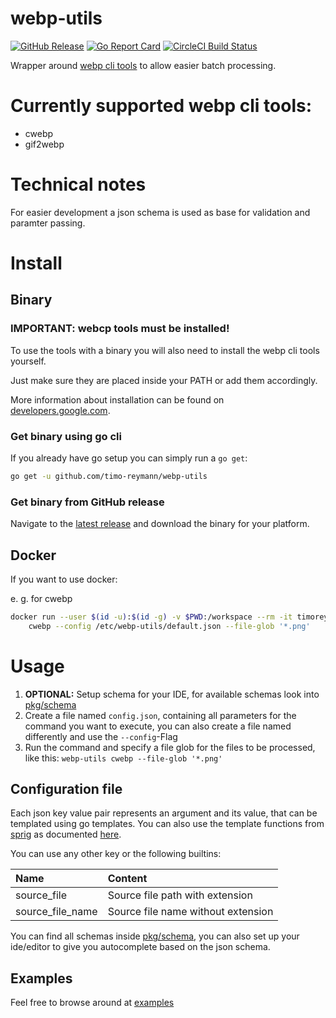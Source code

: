 webp-utils
===
[![GitHub Release](https://img.shields.io/github/v/release/timo-reymann/webp-utils.svg?label=version)](https://github.com/timo-reymann/webp-utils/releases)
[![Go Report Card](https://goreportcard.com/badge/github.com/timo-reymann/webp-utils)](https://goreportcard.com/report/github.com/timo-reymann/webp-utils)
[![CircleCI Build Status](https://circleci.com/gh/timo-reymann/webp-utils.svg?style=shield)](https://app.circleci.com/pipelines/github/timo-reymann/webp-utils)

Wrapper around [webp cli tools](https://developers.google.com/speed/webp/docs/using) to allow easier batch processing. 

# Currently supported webp cli tools:
- cwebp
- gif2webp

# Technical notes
For easier development a json schema is used as base for validation and paramter passing.

# Install

## Binary

### IMPORTANT: webcp tools must be installed!
To use the tools with a binary you will also need to install the webp cli tools yourself.

Just make sure they are placed inside your PATH or add them accordingly.

More information about installation can be found on [developers.google.com](https://developers.google.com/speed/webp/docs/precompiled). 

### Get binary using go cli
If you already have go setup you can simply run a `go get`:
```bash
go get -u github.com/timo-reymann/webp-utils
```
### Get binary from GitHub release
Navigate to the [latest release](https://github.com/timo-reymann/webp-utils/releases/latest) and download the binary for your platform.

## Docker
If you want to use docker:

e. g. for cwebp
```bash
docker run --user $(id -u):$(id -g) -v $PWD:/workspace --rm -it timoreymann/webp-utils \
    cwebp --config /etc/webp-utils/default.json --file-glob '*.png'
```

# Usage
1. **OPTIONAL:** Setup schema for your IDE, for available schemas look into [pkg/schema](./pkg/schema)
2. Create a file named `config.json`, containing all parameters for the command you want to execute, 
    you can also create a file named differently and use the `--config`-Flag 
3. Run the command and specify a file glob for the files to be processed, like this:
    `webp-utils cwebp --file-glob '*.png'`

## Configuration file
Each json key value pair represents an argument and its value, that can be templated using go templates.
You can also use the template functions from [sprig](https://github.com/Masterminds/sprig) as documented 
[here](http://masterminds.github.io/sprig/).

You can use any other key or the following builtins:

| Name              | Content                               |
| :---------------- | :------------------------------------ |
| source_file       | Source file path with extension       |
| source_file_name  | Source file name without extension    |

You can find all schemas inside [pkg/schema](./pkg/schema), you can also set up your ide/editor to give you
autocomplete based on the json schema.

## Examples
Feel free to browse around at [examples](./examples)
